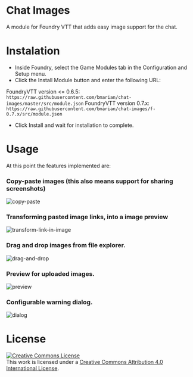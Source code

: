 # Chat Images
A module for Foundry VTT that adds easy image support for the chat.


# Instalation
- Inside Foundry, select the Game Modules tab in the Configuration and Setup menu.
- Click the Install Module button and enter the following URL: 

FoundryVTT version <= 0.6.5: `https://raw.githubusercontent.com/bmarian/chat-images/master/src/module.json`
FoundryVTT version 0.7.x: `https://raw.githubusercontent.com/bmarian/chat-images/f-0.7.x/src/module.json`

- Click Install and wait for installation to complete.


# Usage
At this point the features implemented are:


### Copy-paste images (this also means support for sharing screenshots)
![copy-paste](https://i.imgur.com/Yx7B01a.gif)


### Transforming pasted image links, into a image preview
![transform-link-in-image](https://i.imgur.com/LrDREu7.gif)


### Drag and drop images from file explorer.
![drag-and-drop](https://i.imgur.com/QGsnX2c.gif)


### Preview for uploaded images.
![preview](https://i.imgur.com/fGDLA1A.gif)

### Configurable warning dialog.
![dialog](https://i.imgur.com/lFHaSGg.gif)

# License
<a rel="license" href="http://creativecommons.org/licenses/by/4.0/"><img alt="Creative Commons License" style="border-width:0" src="https://i.creativecommons.org/l/by/4.0/88x31.png" /></a><br />This work is licensed under a <a rel="license" href="http://creativecommons.org/licenses/by/4.0/">Creative Commons Attribution 4.0 International License</a>.
